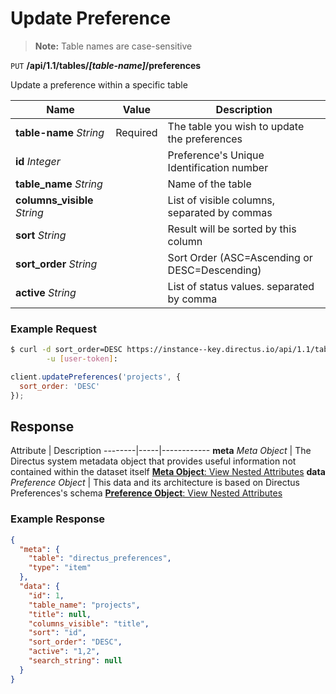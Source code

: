 # Update Preference

> **Note:** Table names are case-sensitive

<span class="request">`PUT` **/api/1.1/tables/_[table-name]_/preferences**</span>

<span class="description">Update a preference within a specific table</span>

<span class="arguments">Name</span> | Value | Description
--------|-----|------------
**table-name** _String_  |  <span class="required">Required</span>  |  The table you wish to update the preferences
**id** _Integer_           |   | Preference's Unique Identification number
**table_name** _String_     |  | Name of the table
**columns_visible** _String_   |  | List of visible columns, separated by commas
**sort** _String_          |   | Result will be sorted by this column
**sort_order** _String_     |  | Sort Order (ASC=Ascending or DESC=Descending)
**active** _String_         |  | List of status values. separated by comma

### Example Request

```bash
$ curl -d sort_order=DESC https://instance--key.directus.io/api/1.1/tables/projects/preferences \
        -u [user-token]:
```

```javascript
client.updatePreferences('projects', {
  sort_order: 'DESC'
});
```

## Response

<span class="attributes">Attribute</span> | Description
--------|-----|------------
**meta** _Meta Object_ | The Directus system metadata object that provides useful information not contained within the dataset itself [**Meta Object**: View Nested Attributes](/overview/objects-model.md#meta-object)
<span class="custom">**data**</span> _Preference Object_ | <span class="custom">This data and its architecture is based on Directus Preferences's schema</span> [**Preference Object**: View Nested Attributes](/overview/objects-model.md#preference-object)

### Example Response

```json
{
  "meta": {
    "table": "directus_preferences",
    "type": "item"
  },
  "data": {
    "id": 1,
    "table_name": "projects",
    "title": null,
    "columns_visible": "title",
    "sort": "id",
    "sort_order": "DESC",
    "active": "1,2",
    "search_string": null
  }
}
```
